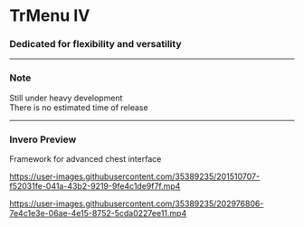 # TrMenu Ⅳ

### Dedicated for flexibility and versatility

---

### Note

Still under heavy development  
There is no estimated time of release

---

### Invero Preview
Framework for advanced chest interface

https://user-images.githubusercontent.com/35389235/201510707-f52031fe-041a-43b2-9219-9fe4c1de9f7f.mp4


https://user-images.githubusercontent.com/35389235/202976806-7e4c1e3e-06ae-4e15-8752-5cda0227ee11.mp4

